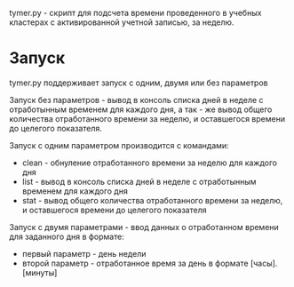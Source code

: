 tymer.py - скрипт для подсчета времени проведенного в учебных кластерах с активированной учетной записью, за неделю.

# Запуск
tymer.py поддерживает запуск с одним, двумя или без параметров

Запуск без параметров - вывод в консоль списка дней в неделе с отработынным временем для каждого дня, а так - же вывод общего количества отработанного времени за неделю, и оставшегося времени до целегого показателя.

Запуск с одним параметром производится с командами:
- clean - обнуление отработанного времени за неделю для каждого дня
- list - вывод в консоль списка дней в неделе с отработынным временем для каждого дня
- stat - вывод общего количества отработанного времени за неделю, и оставшегося времени до целегого показателя

Запуск с двумя параметрами - ввод данных о отработанном времени для заданного дня в формате:
- первый параметр - день недели
- второй параметр - отработанное время за день в формате [часы].[минуты]